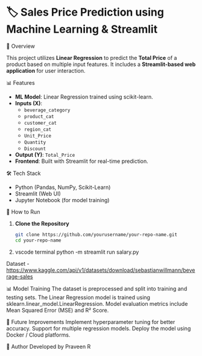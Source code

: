 # 🏷️ Sales Price Prediction using Machine Learning & Streamlit

📌 Overview

This project utilizes **Linear Regression** to predict the **Total Price** of a product based on multiple input features. It includes a **Streamlit-based web application** for user interaction.

 📊 Features
- **ML Model**: Linear Regression trained using scikit-learn.
- **Inputs (X)**:
  - `beverage_category`
  - `product_cat`
  - `customer_cat`
  - `region_cat`
  - `Unit_Price`
  - `Quantity`
  - `Discount`
- **Output (Y)**: `Total_Price`
- **Frontend**: Built with Streamlit for real-time prediction.

 🛠️ Tech Stack
- Python (Pandas, NumPy, Scikit-Learn)
- Streamlit (Web UI)
- Jupyter Notebook (for model training)

 🚀 How to Run
1. **Clone the Repository**
   ```sh
   git clone https://github.com/yourusername/your-repo-name.git
   cd your-repo-name
2. vscode terminal
   python -m streamlit run salary.py

Dataset - https://www.kaggle.com/api/v1/datasets/download/sebastianwillmann/beverage-sales
   
📊 Model Training
The dataset is preprocessed and split into training and testing sets.
The Linear Regression model is trained using sklearn.linear_model.LinearRegression.
Model evaluation metrics include Mean Squared Error (MSE) and R² Score.

📌 Future Improvements
Implement hyperparameter tuning for better accuracy.
Support for multiple regression models.
Deploy the model using Docker / Cloud platforms.

📝 Author
Developed by Praveen R

